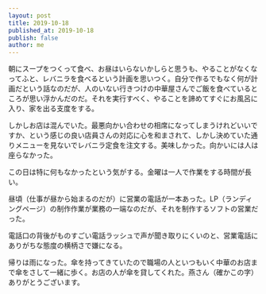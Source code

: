 ```yaml
---
layout: post
title: 2019-10-18
published_at: 2019-10-18
publish: false
author: me
---
```


朝にスープをつくって食べ、お昼はいらないかしらと思うも、やることがなくなってふと、レバニラを食べるという計画を思いつく。自分で作るでもなく何が計画だという話なのだが、人のいない行きつけの中華屋さんでご飯を食べているところが思い浮かんだのだ。それを実行すべく、やることを諦めてすぐにお風呂に入り、家を出る支度をする。

しかしお店は混んでいた。最悪向かい合わせの相席になってしまうけれどいいですか、という感じの良い店員さんの対応に心を和まされて、しかし決めていた通りメニューを見ないでレバニラ定食を注文する。美味しかった。向かいには人は座らなかった。

この日は特に何もなかったという気がする。金曜は一人で作業をする時間が長い。

昼頃（仕事が昼から始まるのだが）に営業の電話が一本あった。LP（ランディングページ）の制作作業が業務の一端なのだが、それを制作するソフトの営業だった。

電話口の背後がものすごい電話ラッシュで声が聞き取りにくいのと、営業電話にありがちな態度の横柄さで嫌になる。

帰りは雨になった。傘を持ってきていたので職場の人といつもいく中華のお店まで傘をさして一緒に歩く。お店の人が傘を貸してくれた。燕さん（確かこの字）ありがとうございます。

